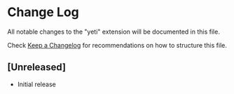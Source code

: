 # Change Log

All notable changes to the "yeti" extension will be documented in this file.

Check [Keep a Changelog](http://keepachangelog.com/) for recommendations on how to structure this file.

## [Unreleased]

- Initial release
